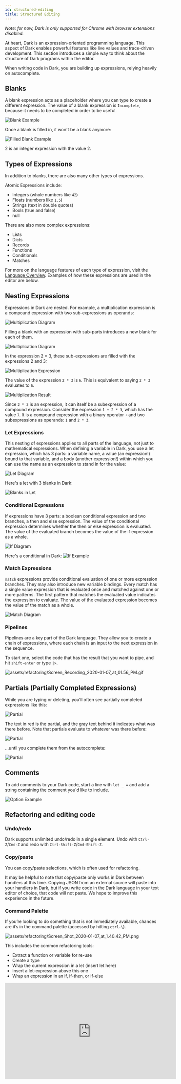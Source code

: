 ```yaml
---
id: structured-editing
title: Structured Editing
---
```


_Note: for now, Dark is only supported for Chrome with browser extensions
disabled._

At heart, Dark is an expression-oriented programming language. This aspect of
Dark enables powerful features like live values and trace-driven development.
This section introduces a simple way to think about the structure of Dark
programs within the editor.

When writing code in Dark, you are building up expressions, relying heavily on
autocomplete.

## Blanks

A blank expression acts as a placeholder where you can type to create a
different expression. The value of a blank expression is `Incomplete`, because
it needs to be completed in order to be useful.

![Blank Example](assets/structuredediting/blank_example.png)

Once a blank is filled in, it won't be a blank anymore:

![Filled Blank Example](assets/structuredediting/filled_blank_example.png)

2 is an integer expression with the value 2.

## Types of Expressions

In addition to blanks, there are also many other types of expressions.

Atomic Expressions include:

- Integers (whole numbers like `42`)
- Floats (numbers like `1.5`)
- Strings (text in double quotes)
- Bools (true and false)
- null

There are also more complex expressions:

- Lists
- Dicts
- Records
- Functions
- Conditionals
- Matches

For more on the language features of each type of expression, visit the
[Language Overview](language). Examples of how these expressions are used in the
editor are below.

## Nesting Expressions

Expressions in Dark are nested. For example, a multiplication expression is a
compound expression with two sub-expressions as operands:

![Multiplication Diagram](assets/structuredediting/mul_diagram.png)

Filling a blank with an expression with sub-parts introduces a new blank for
each of them.

![Multiplication Diagram](assets/structuredediting/multiplication.png)

In the expression 2 \* 3, these sub-expressions are filled with the expressions
2 and 3:

![Multiplication Expression](assets/structuredediting/mul_expression.png)

The value of the expression `2 * 3` is `6`. This is equivalent to saying `2 * 3`
evaluates to `6`.

![Multiplication Result](assets/structuredediting/mul_result.png)

Since `2 * 3` is an expression, it can itself be a subexpression of a compound
expression. Consider the expression `1 + 2 * 3`, which has the value `7`. It is
a compound expression with a binary operator `+` and two subexpressions as
operands: `1` and `2 * 3`.

### Let Expressions

This nesting of expressions applies to all parts of the language, not just to
mathematical expressions. When defining a variable in Dark, you use a let
expression, which has 3 parts: a variable name, a value (an expression!) bound
to that variable, and a body (another expression!) within which you can use the
name as an expression to stand in for the value:

![Let Diagram](assets/structuredediting/let_diagram.png)

Here's a let with 3 blanks in Dark:

![Blanks in Let](assets/structuredediting/blanks_in_let_example.png)

### Conditional Expressions

If expressions have 3 parts: a boolean conditional expression and two branches,
a then and else expression. The value of the conditional expression determines
whether the then or else expression is evaluated. The value of the evaluated
branch becomes the value of the if expression as a whole.

![If Diagram](assets/structuredediting/if_diagram.png)

Here's a conditional in Dark:
![If Example](assets/structuredediting/if_example.png)

### Match Expressions

`match` expressions provide conditional evaluation of one or more expression
branches. They may also introduce new variable bindings. Every match has a
single value expression that is evaluated once and matched against one or more
patterns. The first pattern that matches the evaluated value indicates the
expression to evaluate. The value of the evaluated expression becomes the value
of the match as a whole.

![Match Diagram](assets/structuredediting/match_diagram.png)

### Pipelines

Pipelines are a key part of the Dark language. They allow you to create a chain
of expressions, where each chain is an input to the next expression in the
sequence.

To start one, select the code that has the result that you want to pipe, and hit
`shift-enter` or type `|>`.

![assets/refactoring/Screen_Recording_2020-01-07_at_01.56_PM.gif](assets/structuredediting/pipeline_example.png)

## Partials (Partially Completed Expressions)

While you are typing or deleting, you'll often see partially completed
expressions like this:

![Partial](assets/structuredediting/partial_example.png)

The text in red is the partial, and the gray text behind it indicates what was
there before. Note that partials evaluate to whatever was there before:

![Partial](assets/structuredediting/partial_almost_filled.png)

...until you complete them from the autocomplete:

![Partial](assets/structuredediting/partial_completed_example.png)

## Comments

To add comments to your Dark code, start a line with `let _ =` and add a string
containing the comment you'd like to include.

![Option Example](assets/language/comment.png)

## Refactoring and editing code

### Undo/redo

Dark supports unlimited undo/redo in a single element. Undo with
`Ctrl-Z`/`Cmd-Z` and redo with `Ctrl-Shift-Z`/`Cmd-Shift-Z`.

### Copy/paste

You can copy/paste selections, which is often used for refactoring.

It may be helpful to note that copy/paste only works in Dark between handlers at
this time. Copying JSON from an external source will paste into your handlers in
Dark, but if you write code in the Dark language in your text editor of choice,
that code will not paste. We hope to improve this experience in the future.

### Command Palette

If you’re looking to do something that is not immediately available, chances are
it’s in the command palette (accessed by hitting `ctrl-\`).

![assets/refactoring/Screen_Shot_2020-01-07_at_1.40.42_PM.png](assets/refactoring/Screen_Shot_2020-01-07_at_1.40.42_PM.png)

This includes the common refactoring tools:

- Extract a function or variable for re-use
- Create a type
- Wrap the current expression in a let (insert let here)
- Insert a let-expression above this one
- Wrap an expression in an if, if-then, or if-else

<iframe width="560" height="315" src="https://www.youtube.com/embed/A39iZCaqX-w" frameborder="0" allow="accelerometer; autoplay; encrypted-media; gyroscope; picture-in-picture" allowfullscreen></iframe>
